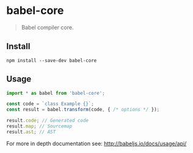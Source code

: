 # babel-core

> Babel compiler core.

## Install

```
npm install --save-dev babel-core
```

## Usage

```js
import * as babel from 'babel-core';

const code = `class Example {}`;
const result = babel.transform(code, { /* options */ });

result.code; // Generated code
result.map; // Sourcemap
result.ast; // AST
```

For more in depth documentation see: http://babeljs.io/docs/usage/api/
